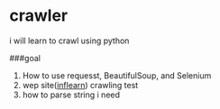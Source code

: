 # crawler


i will learn to crawl using python

###goal
1. How to use requesst, BeautifulSoup, and Selenium
2. wep site([inflearn](https://www.inflearn.com/)) crawling test
3. how to parse string i need
